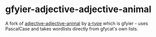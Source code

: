 # gfyier-adjective-adjective-animal

A fork of [adjective-adjective-animal](https://github.com/a-type/adjective-adjective-animal) by [a-type](https://github.com/a-type) which is gfyier - uses PascalCase and takes wordlists directly from gfycat's own lists.